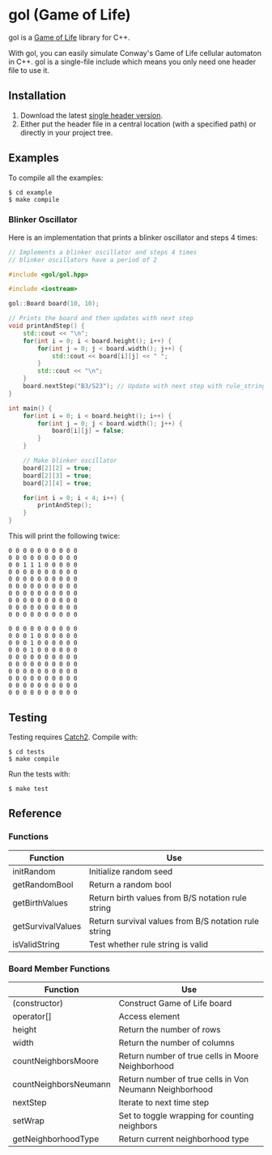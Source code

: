 # gol (Game of Life)
gol is a [Game of Life](https://en.wikipedia.org/wiki/Conway%27s_Game_of_Life) library for C++.

With gol, you can easily simulate Conway's Game of Life cellular automaton in C++.
gol is a single-file include which means you only need one header file to use it.

## Installation
1. Download the latest [single header version](https://raw.githubusercontent.com/claby2/gol/master/single_include/gol/gol.hpp).
2. Either put the header file in a central location (with a specified path) or directly in your project tree.

## Examples

To compile all the examples:
```
$ cd example
$ make compile
```

### Blinker Oscillator

Here is an implementation that prints a blinker oscillator and steps 4 times:
```cpp
// Implements a blinker oscillator and steps 4 times
// blinker oscillators have a period of 2 

#include <gol/gol.hpp>

#include <iostream>

gol::Board board(10, 10);

// Prints the board and then updates with next step
void printAndStep() {
    std::cout << "\n";
    for(int i = 0; i < board.height(); i++) {
        for(int j = 0; j < board.width(); j++) {
            std::cout << board[i][j] << " ";
        }
        std::cout << "\n";
    }
    board.nextStep("B3/S23"); // Update with next step with rule_string B3/S23
}

int main() {
    for(int i = 0; i < board.height(); i++) {
        for(int j = 0; j < board.width(); j++) {
            board[i][j] = false;
        }
    }

    // Make blinker oscillator
    board[2][2] = true;
    board[2][3] = true;
    board[2][4] = true;

    for(int i = 0; i < 4; i++) {
        printAndStep();
    }
}
```

This will print the following twice:
```
0 0 0 0 0 0 0 0 0 0
0 0 0 0 0 0 0 0 0 0 
0 0 1 1 1 0 0 0 0 0
0 0 0 0 0 0 0 0 0 0
0 0 0 0 0 0 0 0 0 0
0 0 0 0 0 0 0 0 0 0
0 0 0 0 0 0 0 0 0 0
0 0 0 0 0 0 0 0 0 0
0 0 0 0 0 0 0 0 0 0
0 0 0 0 0 0 0 0 0 0 

0 0 0 0 0 0 0 0 0 0
0 0 0 1 0 0 0 0 0 0
0 0 0 1 0 0 0 0 0 0
0 0 0 1 0 0 0 0 0 0
0 0 0 0 0 0 0 0 0 0
0 0 0 0 0 0 0 0 0 0
0 0 0 0 0 0 0 0 0 0
0 0 0 0 0 0 0 0 0 0
0 0 0 0 0 0 0 0 0 0
0 0 0 0 0 0 0 0 0 0 
```

## Testing

Testing requires [Catch2](https://github.com/catchorg/Catch2/).
Compile with:
```
$ cd tests
$ make compile
```
Run the tests with:
```
$ make test
```

## Reference

### Functions

| Function              | Use
|-----------------------|----------------------------------------------------------|
| initRandom            | Initialize random seed                                   |
| getRandomBool         | Return a random bool                                     |
| getBirthValues        | Return birth values from B/S notation rule string        |
| getSurvivalValues     | Return survival values from B/S notation rule string     |
| isValidString         | Test whether rule string is valid                        |

### Board Member Functions

| Function              | Use
|-----------------------|----------------------------------------------------------|
| (constructor)         | Construct Game of Life board                             |
| operator[]            | Access element                                           |
| height                | Return the number of rows                                |
| width                 | Return the number of columns                             |
| countNeighborsMoore   | Return number of true cells in Moore Neighborhood        |
| countNeighborsNeumann | Return number of true cells in Von Neumann Neighborhood  |
| nextStep              | Iterate to next time step                                |
| setWrap               | Set to toggle wrapping for counting neighbors            |
| getNeighborhoodType   | Return current neighborhood type                         |